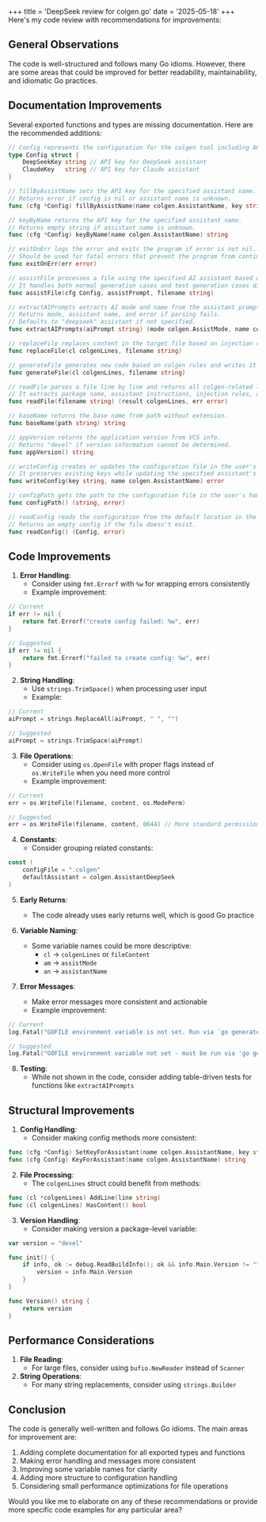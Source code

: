 +++
title = 'DeepSeek review for colgen.go'
date = '2025-05-18'
+++
Here's my code review with recommendations for improvements:

## General Observations

The code is well-structured and follows many Go idioms. However, there are some areas that could be improved for better readability, maintainability, and idiomatic Go practices.

## Documentation Improvements

Several exported functions and types are missing documentation. Here are the recommended additions:

```go
// Config represents the configuration for the colgen tool including API keys for different AI assistants.
type Config struct {
    DeepSeekKey string // API key for DeepSeek assistant
    ClaudeKey   string // API key for Claude assistant
}

// fillByAssistName sets the API key for the specified assistant name.
// Returns error if config is nil or assistant name is unknown.
func (cfg *Config) fillByAssistName(name colgen.AssistantName, key string) error

// keyByName returns the API key for the specified assistant name.
// Returns empty string if assistant name is unknown.
func (cfg *Config) keyByName(name colgen.AssistantName) string

// exitOnErr logs the error and exits the program if error is not nil.
// Should be used for fatal errors that prevent the program from continuing.
func exitOnErr(err error)

// assistFile processes a file using the specified AI assistant based on the configuration.
// It handles both normal generation cases and test generation cases differently.
func assistFile(cfg Config, assistPrompt, filename string)

// extractAIPrompts extracts AI mode and name from the assistant prompt string.
// Returns mode, assistant name, and error if parsing fails.
// Defaults to "deepseek" assistant if not specified.
func extractAIPrompts(aiPrompt string) (mode colgen.AssistMode, name colgen.AssistantName, err error)

// replaceFile replaces content in the target file based on injection rules.
func replaceFile(cl colgenLines, filename string)

// generateFile generates new code based on colgen rules and writes it to a new file.
func generateFile(cl colgenLines, filename string)

// readFile parses a file line by line and returns all colgen-related lines.
// It extracts package name, assistant instructions, injection rules, and normal colgen rules.
func readFile(filename string) (result colgenLines, err error)

// baseName returns the base name from path without extension.
func baseName(path string) string

// appVersion returns the application version from VCS info.
// Returns "devel" if version information cannot be determined.
func appVersion() string

// writeConfig creates or updates the configuration file in the user's home directory.
// It preserves existing keys while updating the specified assistant's key.
func writeConfig(key string, name colgen.AssistantName) error

// configPath gets the path to the configuration file in the user's home directory.
func configPath() (string, error)

// readConfig reads the configuration from the default location in the user's home directory.
// Returns an empty config if the file doesn't exist.
func readConfig() (Config, error)
```

## Code Improvements

1. **Error Handling**:
   - Consider using `fmt.Errorf` with `%w` for wrapping errors consistently
   - Example improvement:

```go
// Current
if err != nil {
    return fmt.Errorf("create config failed: %w", err)
}

// Suggested
if err != nil {
    return fmt.Errorf("failed to create config: %w", err)
}
```

2. **String Handling**:
   - Use `strings.TrimSpace()` when processing user input
   - Example:

```go
// Current
aiPrompt = strings.ReplaceAll(aiPrompt, " ", "")

// Suggested
aiPrompt = strings.TrimSpace(aiPrompt)
```

3. **File Operations**:
   - Consider using `os.OpenFile` with proper flags instead of `os.WriteFile` when you need more control
   - Example improvement:

```go
// Current
err = os.WriteFile(filename, content, os.ModePerm)

// Suggested
err = os.WriteFile(filename, content, 0644) // More standard permission
```

4. **Constants**:
   - Consider grouping related constants:

```go
const (
    configFile = ".colgen"
    defaultAssistant = colgen.AssistantDeepSeek
)
```

5. **Early Returns**:
   - The code already uses early returns well, which is good Go practice

6. **Variable Naming**:
   - Some variable names could be more descriptive:
     - `cl` → `colgenLines` or `fileContent`
     - `am` → `assistMode`
     - `an` → `assistantName`

7. **Error Messages**:
   - Make error messages more consistent and actionable
   - Example improvement:

```go
// Current
log.Fatal("GOFILE environment variable is not set. Run via `go generate`")

// Suggested
log.Fatal("GOFILE environment variable not set - must be run via 'go generate'")
```

8. **Testing**:
   - While not shown in the code, consider adding table-driven tests for functions like `extractAIPrompts`

## Structural Improvements

1. **Config Handling**:
   - Consider making config methods more consistent:

```go
func (cfg *Config) SetKeyForAssistant(name colgen.AssistantName, key string) error
func (cfg Config) KeyForAssistant(name colgen.AssistantName) string
```

2. **File Processing**:
   - The `colgenLines` struct could benefit from methods:

```go
func (cl *colgenLines) AddLine(line string)
func (cl colgenLines) HasContent() bool
```

3. **Version Handling**:
   - Consider making version a package-level variable:

```go
var version = "devel"

func init() {
    if info, ok := debug.ReadBuildInfo(); ok && info.Main.Version != "" {
        version = info.Main.Version
    }
}

func Version() string {
    return version
}
```

## Performance Considerations

1. **File Reading**:
   - For large files, consider using `bufio.NewReader` instead of `Scanner`
2. **String Operations**:
   - For many string replacements, consider using `strings.Builder`

## Conclusion

The code is generally well-written and follows Go idioms. The main areas for improvement are:

1. Adding complete documentation for all exported types and functions
2. Making error handling and messages more consistent
3. Improving some variable names for clarity
4. Adding more structure to configuration handling
5. Considering small performance optimizations for file operations

Would you like me to elaborate on any of these recommendations or provide more specific code examples for any particular area?